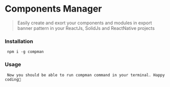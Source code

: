 # Components Manager

> Easily create and exort your components and modules in export banner pattern in your ReactJs, SolidJs and ReactNative projects

### Installation

```
 npm i -g compman
```

### Usage

```
 Now you should be able to run compman command in your terminal. Happy coding🎉
```
